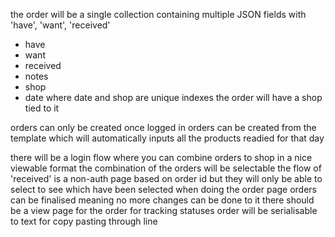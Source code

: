 the order will be a single collection containing multiple JSON fields with 'have', 'want', 'received'
- have
- want
- received
- notes
- shop
- date
where date and shop are unique indexes
the order will have a shop tied to it

orders can only be created once logged in
orders can be created from the template which will automatically inputs all the products readied for that day

there will be a login flow where you can combine orders to shop in a nice viewable format
the combination of the orders will be selectable
the flow of 'received' is a non-auth page based on order id but they will only be able to select to see which have been selected when doing the order page
orders can be finalised meaning no more changes can be done to it
there should be a view page for the order for tracking statuses
order will be serialisable to text for copy pasting through line
